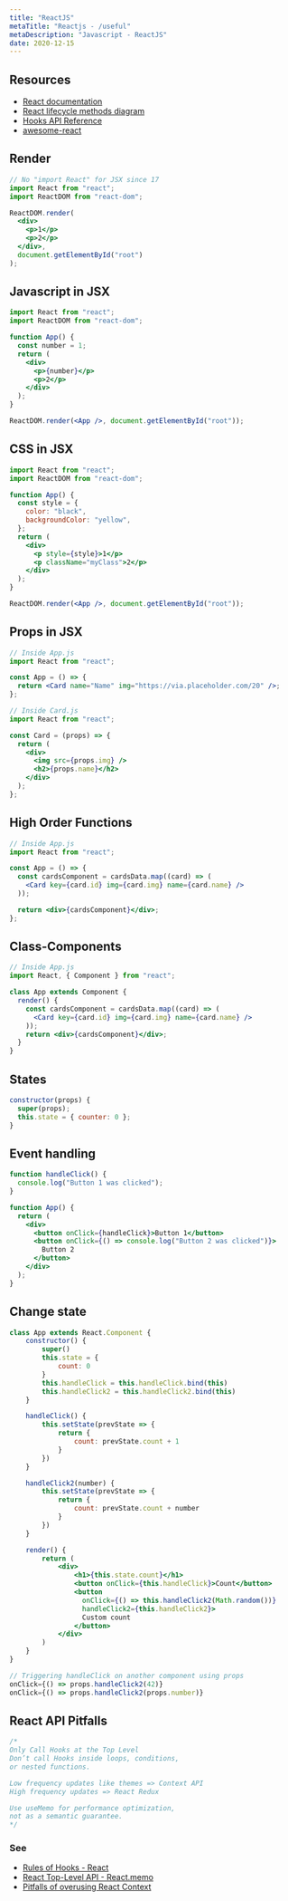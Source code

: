 ```yaml
---
title: "ReactJS"
metaTitle: "Reactjs - /useful"
metaDescription: "Javascript - ReactJS"
date: 2020-12-15
---
```


## Resources

- [React documentation](https://reactjs.org/docs/react-api.html)
- [React lifecycle methods diagram](http://projects.wojtekmaj.pl/react-lifecycle-methods-diagram/)
- [Hooks API Reference](https://reactjs.org/docs/hooks-reference.html)
- [awesome-react](https://github.com/enaqx/awesome-react)

<mc minWidth='800'>

<sc>

## Render

```jsx
// No "import React" for JSX since 17
import React from "react";
import ReactDOM from "react-dom";

ReactDOM.render(
  <div>
    <p>1</p>
    <p>2</p>
  </div>,
  document.getElementById("root")
);
```

</sc>

<sc>

## Javascript in JSX

```jsx
import React from "react";
import ReactDOM from "react-dom";

function App() {
  const number = 1;
  return (
    <div>
      <p>{number}</p>
      <p>2</p>
    </div>
  );
}

ReactDOM.render(<App />, document.getElementById("root"));
```

</sc>

<sc>

## CSS in JSX

```jsx
import React from "react";
import ReactDOM from "react-dom";

function App() {
  const style = {
    color: "black",
    backgroundColor: "yellow",
  };
  return (
    <div>
      <p style={style}>1</p>
      <p className="myClass">2</p>
    </div>
  );
}

ReactDOM.render(<App />, document.getElementById("root"));
```

</sc>

<sc>

## Props in JSX

```jsx
// Inside App.js
import React from "react";

const App = () => {
  return <Card name="Name" img="https://via.placeholder.com/20" />;
};

// Inside Card.js
import React from "react";

const Card = (props) => {
  return (
    <div>
      <img src={props.img} />
      <h2>{props.name}</h2>
    </div>
  );
};
```

</sc>

<sc>

## High Order Functions

```jsx
// Inside App.js
import React from "react";

const App = () => {
  const cardsComponent = cardsData.map((card) => (
    <Card key={card.id} img={card.img} name={card.name} />
  ));

  return <div>{cardsComponent}</div>;
};
```

</sc>

<sc>

## Class-Components

```jsx
// Inside App.js
import React, { Component } from "react";

class App extends Component {
  render() {
    const cardsComponent = cardsData.map((card) => (
      <Card key={card.id} img={card.img} name={card.name} />
    ));
    return <div>{cardsComponent}</div>;
  }
}
```

</sc>

<sc>

## States

```jsx
constructor(props) {
  super(props);
  this.state = { counter: 0 };
}

```

</sc>

<sc>

## Event handling

```jsx
function handleClick() {
  console.log("Button 1 was clicked");
}

function App() {
  return (
    <div>
      <button onClick={handleClick}>Button 1</button>
      <button onClick={() => console.log("Button 2 was clicked")}>
        Button 2
      </button>
    </div>
  );
}
```

</sc>

<sc>

## Change state

```jsx
class App extends React.Component {
    constructor() {
        super()
        this.state = {
            count: 0
        }
        this.handleClick = this.handleClick.bind(this)
        this.handleClick2 = this.handleClick2.bind(this)
    }

    handleClick() {
        this.setState(prevState => {
            return {
                count: prevState.count + 1
            }
        })
    }

    handleClick2(number) {
        this.setState(prevState => {
            return {
                count: prevState.count + number
            }
        })
    }

    render() {
        return (
            <div>
                <h1>{this.state.count}</h1>
                <button onClick={this.handleClick}>Count</button>
                <button
                  onClick={() => this.handleClick2(Math.random())}
                  handleClick2={this.handleClick2}>
                  Custom count
                </button>
            </div>
        )
    }
}

// Triggering handleClick on another component using props
onClick={() => props.handleClick2(42)}
onClick={() => props.handleClick2(props.number)}
```

</sc>

<sc>

## React API Pitfalls

```jsx
/*
Only Call Hooks at the Top Level
Don’t call Hooks inside loops, conditions, 
or nested functions.

Low frequency updates like themes => Context API
High frequency updates => React Redux

Use useMemo for performance optimization, 
not as a semantic guarantee.
*/
```

### See

- [Rules of Hooks - React](https://reactjs.org/docs/hooks-rules.html)
- [React Top-Level API - React.memo](https://reactjs.org/docs/react-api.html#reactmemo)
- [Pitfalls of overusing React Context](https://blog.logrocket.com/pitfalls-of-overusing-react-context/)

</sc>

</mc>
